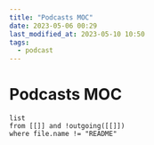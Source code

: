 ```yaml
---
title: "Podcasts MOC"
date: 2023-05-06 00:29
last_modified_at: 2023-05-10 10:50
tags:
  - podcast
---
```


# Podcasts MOC

```dataview
list
from [[]] and !outgoing([[]])
where file.name != "README"
```
